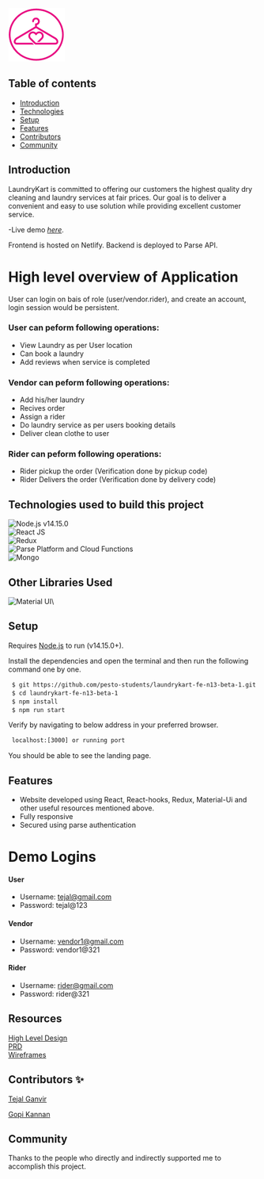   ![alt text](https://github.com/pesto-students/laundrykart-fe-n13-beta-1/blob/dev-env/src/assets/logo/readmelogo.png)
 ## Table of contents
 - [Introduction](#intro)
 - [Technologies](#technologies)
 - [Setup](#setup)
 - [Features](#features)
 - [Contributors](#contributors)
 - [Community](#Community)
 
## Introduction      
LaundryKart is committed to offering our customers the highest quality dry cleaning and laundry services at fair prices. Our goal is to deliver a convenient and easy to use solution while providing excellent customer service.

-Live demo [_here_](https://workshala.netlify.app/).

Frontend is hosted on Netlify.
Backend is deployed to Parse API.

# High level overview of Application
User can login on bais of role (user/vendor.rider), and create an account, login session would be persistent. 

### User can peform following operations: ###

* View Laundry as per User location
* Can book a laundry
* Add reviews when service is completed

### Vendor can peform following operations: ###

* Add his/her laundry
* Recives order
* Assign a rider
* Do laundry service as per users booking details
* Deliver clean clothe to user

### Rider can peform following operations: ###

* Rider pickup the order (Verification done by pickup code)
* Rider Delivers the order (Verification done by delivery code)

## Technologies used to build this project
![Node.js **v14.15.0**](https://img.shields.io/badge/Netlify-00C7B7?style=for-the-badge&logo=netlify&logoColor=white)\
 ![React JS](https://img.shields.io/badge/React-20232A?style=for-the-badge&logo=react&logoColor=61DAFB)\
 ![Redux](https://img.shields.io/badge/Redux-593D88?style=for-the-badge&logo=redux&logoColor=white)\
 ![Parse Platform and Cloud Functions](https://img.shields.io/badge/Parse--Platform--and--Cloud--Functions-0081AA?style=for-the-badge&logo=Formik&logoColor=white)\
 ![Mongo](https://img.shields.io/badge/MongoDB-4EA94B?style=for-the-badge&logo=mongodb&logoColor=white)
 
 ## Other Libraries Used
![Material UI](https://img.shields.io/badge/Material--UI-0081CB?style=for-the-badge&logo=material-ui&logoColor=white)\


## Setup
Requires [Node.js](https://nodejs.org/) to run (v14.15.0+).

Install the dependencies and open the terminal and then run the following command one by one.
```sh
 $ git https://github.com/pesto-students/laundrykart-fe-n13-beta-1.git
 $ cd laundrykart-fe-n13-beta-1
 $ npm install
 $ npm run start
 ```
 Verify by navigating to below address in your preferred browser.
```sh
 localhost:[3000] or running port
 ```
You should be able to see the landing page.


## Features

 

- Website developed using React, React-hooks, Redux, Material-Ui and other useful resources mentioned above.
- Fully responsive
- Secured using parse authentication

 

# Demo Logins

#### User ####
- Username: tejal@gmail.com
- Password: tejal@123

#### Vendor ####
- Username: vendor1@gmail.com
- Password: vendor1@321

#### Rider ####
- Username: rider@gmail.com
- Password: rider@321


## Resources
<a href="https://drive.google.com/file/d/1zIAiwGaX6VMfqh2dJhESIQD-2tZwyyH8/view?usp=sharing">High Level Design</a>\
 <a href="https://drive.google.com/file/d/12LusAhwaLn8II0gMFUmM4YwU1KuOXxuV/view?usp=sharing"> PRD </a>\
 <a href="https://www.figma.com/file/NlvJxeE7PsqtInvZFoHfEg/Pesto?node-id=50%3A34255"> Wireframes</a>
 
## Contributors ✨

 
<a href="https://www.linkedin.com/in/tejal-ganvir-ba4340163/"><img src="" width="100px;" alt=""/>Tejal Ganvir</a>

<a href="https://www.linkedin.com/in/gopi-m-3112ba115/"><img src="" width="100px;" alt=""/>Gopi Kannan</a>



## Community
Thanks to the people who directly and indirectly supported me to accomplish this project.
